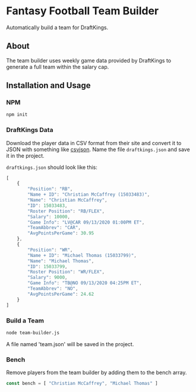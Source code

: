 # Fantasy Football Team Builder

Automatically build a team for DraftKings.

## About

The team builder uses weekly game data provided by DraftKings to generate a full team within the salary cap.

## Installation and Usage

### NPM

```bash
npm init
```
### DraftKings Data

Download the player data in CSV format from their site and convert it to JSON with something like [csvjson](https://csvjson.com/). Name the file `draftkings.json` and save it in the project.

`draftkings.json` should look like this:

```javascript
[
    {
        "Position": "RB",
        "Name + ID": "Christian McCaffrey (15033483)",
        "Name": "Christian McCaffrey",
        "ID": 15033483,
        "Roster Position": "RB/FLEX",
        "Salary": 10000,
        "Game Info": "LV@CAR 09/13/2020 01:00PM ET",
        "TeamAbbrev": "CAR",
        "AvgPointsPerGame": 30.95
    },
    {
        "Position": "WR",
        "Name + ID": "Michael Thomas (15033799)",
        "Name": "Michael Thomas",
        "ID": 15033799,
        "Roster Position": "WR/FLEX",
        "Salary": 9000,
        "Game Info": "TB@NO 09/13/2020 04:25PM ET",
        "TeamAbbrev": "NO",
        "AvgPointsPerGame": 24.62
    }
]
```

### Build a Team

```bash
node team-builder.js
```

A file named 'team.json' will be saved in the project.

### Bench

Remove players from the team builder by adding them to the bench array.

```javascript
const bench = [ "Christian McCaffrey", "Michael Thomas" ]
```